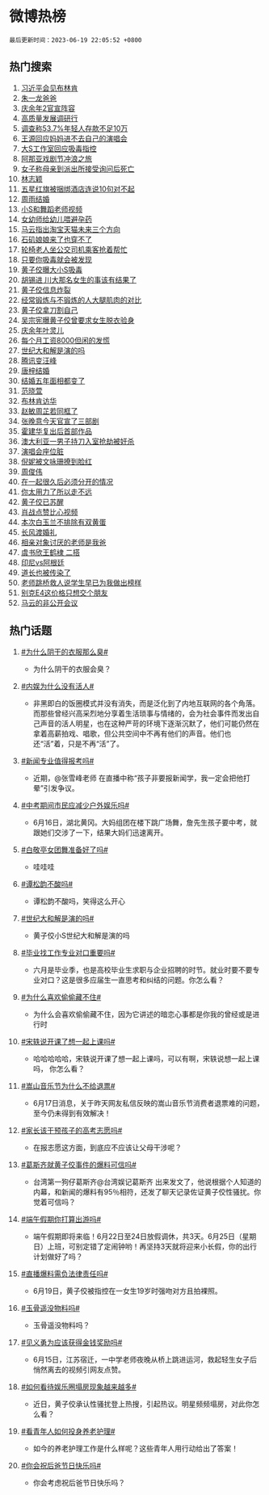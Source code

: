 # 微博热榜

`最后更新时间：2023-06-19 22:05:52 +0800`

## 热门搜索

1. [习近平会见布林肯](https://m.weibo.cn/search?containerid=100103type%3D1%26t%3D10%26q%3D%23%E4%B9%A0%E8%BF%91%E5%B9%B3%E4%BC%9A%E8%A7%81%E5%B8%83%E6%9E%97%E8%82%AF%23&stream_entry_id=51&isnewpage=1&extparam=seat%3D1%26dgr%3D0%26stream_entry_id%3D51%26filter_type%3Drealtimehot%26c_type%3D51%26pos%3D0%26cate%3D10103%26display_time%3D1687183551%26pre_seqid%3D168718355154801969811&luicode=10000011&lfid=106003type%253D25%2526t%253D3%2526disable_hot%253D1%2526filter_type%253Drealtimehot)
1. [朱一龙爸爸](https://m.weibo.cn/search?containerid=100103type%3D1%26t%3D10%26q%3D%E6%9C%B1%E4%B8%80%E9%BE%99%E7%88%B8%E7%88%B8&stream_entry_id=31&isnewpage=1&extparam=seat%3D1%26q%3D%25E6%259C%25B1%25E4%25B8%2580%25E9%25BE%2599%25E7%2588%25B8%25E7%2588%25B8%26flag%3D16%26filter_type%3Drealtimehot%26pos%3D0%26dgr%3D0%26stream_entry_id%3D31%26band_rank%3D1%26lcate%3D5001%26realpos%3D1%26c_type%3D31%26cate%3D5001%26display_time%3D1687183551%26pre_seqid%3D168718355154801969811&luicode=10000011&lfid=106003type%253D25%2526t%253D3%2526disable_hot%253D1%2526filter_type%253Drealtimehot)
1. [庆余年2官宣阵容](https://m.weibo.cn/search?containerid=100103type%3D1%26t%3D10%26q%3D%E5%BA%86%E4%BD%99%E5%B9%B42%E5%AE%98%E5%AE%A3%E9%98%B5%E5%AE%B9&stream_entry_id=31&isnewpage=1&extparam=seat%3D1%26q%3D%25E5%25BA%2586%25E4%25BD%2599%25E5%25B9%25B42%25E5%25AE%2598%25E5%25AE%25A3%25E9%2598%25B5%25E5%25AE%25B9%26flag%3D0%26filter_type%3Drealtimehot%26pos%3D1%26dgr%3D0%26stream_entry_id%3D31%26band_rank%3D2%26lcate%3D5001%26realpos%3D2%26c_type%3D31%26cate%3D5001%26display_time%3D1687183551%26pre_seqid%3D168718355154801969811&luicode=10000011&lfid=106003type%253D25%2526t%253D3%2526disable_hot%253D1%2526filter_type%253Drealtimehot)
1. [高质量发展调研行](https://m.weibo.cn/search?containerid=100103type%3D1%26t%3D10%26q%3D%23%E9%AB%98%E8%B4%A8%E9%87%8F%E5%8F%91%E5%B1%95%E8%B0%83%E7%A0%94%E8%A1%8C%23&stream_entry_id=31&isnewpage=1&extparam=seat%3D1%26q%3D%2523%25E9%25AB%2598%25E8%25B4%25A8%25E9%2587%258F%25E5%258F%2591%25E5%25B1%2595%25E8%25B0%2583%25E7%25A0%2594%25E8%25A1%258C%2523%26flag%3D0%26filter_type%3Drealtimehot%26pos%3D2%26dgr%3D0%26stream_entry_id%3D31%26band_rank%3D3%26lcate%3D5001%26realpos%3D3%26c_type%3D31%26cate%3D5001%26display_time%3D1687183551%26pre_seqid%3D168718355154801969811&luicode=10000011&lfid=106003type%253D25%2526t%253D3%2526disable_hot%253D1%2526filter_type%253Drealtimehot)
1. [调查称53.7%年轻人存款不足10万](https://m.weibo.cn/search?containerid=100103type%3D1%26t%3D10%26q%3D%23%E8%B0%83%E6%9F%A5%E7%A7%B053.7%25%E5%B9%B4%E8%BD%BB%E4%BA%BA%E5%AD%98%E6%AC%BE%E4%B8%8D%E8%B6%B310%E4%B8%87%23&stream_entry_id=31&isnewpage=1&extparam=seat%3D1%26q%3D%2523%25E8%25B0%2583%25E6%259F%25A5%25E7%25A7%25B053.7%2525%25E5%25B9%25B4%25E8%25BD%25BB%25E4%25BA%25BA%25E5%25AD%2598%25E6%25AC%25BE%25E4%25B8%258D%25E8%25B6%25B310%25E4%25B8%2587%2523%26flag%3D2%26filter_type%3Drealtimehot%26pos%3D3%26dgr%3D0%26stream_entry_id%3D31%26band_rank%3D4%26lcate%3D5001%26realpos%3D4%26c_type%3D31%26cate%3D5001%26display_time%3D1687183551%26pre_seqid%3D168718355154801969811&luicode=10000011&lfid=106003type%253D25%2526t%253D3%2526disable_hot%253D1%2526filter_type%253Drealtimehot)
1. [王源回应妈妈进不去自己的演唱会](https://m.weibo.cn/search?containerid=100103type%3D1%26t%3D10%26q%3D%23%E7%8E%8B%E6%BA%90%E5%9B%9E%E5%BA%94%E5%A6%88%E5%A6%88%E8%BF%9B%E4%B8%8D%E5%8E%BB%E8%87%AA%E5%B7%B1%E7%9A%84%E6%BC%94%E5%94%B1%E4%BC%9A%23&stream_entry_id=31&isnewpage=1&extparam=seat%3D1%26q%3D%2523%25E7%258E%258B%25E6%25BA%2590%25E5%259B%259E%25E5%25BA%2594%25E5%25A6%2588%25E5%25A6%2588%25E8%25BF%259B%25E4%25B8%258D%25E5%258E%25BB%25E8%2587%25AA%25E5%25B7%25B1%25E7%259A%2584%25E6%25BC%2594%25E5%2594%25B1%25E4%25BC%259A%2523%26flag%3D2%26filter_type%3Drealtimehot%26pos%3D4%26dgr%3D0%26stream_entry_id%3D31%26band_rank%3D5%26lcate%3D5001%26realpos%3D5%26c_type%3D31%26cate%3D5001%26display_time%3D1687183551%26pre_seqid%3D168718355154801969811&luicode=10000011&lfid=106003type%253D25%2526t%253D3%2526disable_hot%253D1%2526filter_type%253Drealtimehot)
1. [大S工作室回应吸毒指控](https://m.weibo.cn/search?containerid=100103type%3D1%26t%3D10%26q%3D%23%E5%A4%A7S%E5%B7%A5%E4%BD%9C%E5%AE%A4%E5%9B%9E%E5%BA%94%E5%90%B8%E6%AF%92%E6%8C%87%E6%8E%A7%23&stream_entry_id=31&isnewpage=1&extparam=seat%3D1%26q%3D%2523%25E5%25A4%25A7S%25E5%25B7%25A5%25E4%25BD%259C%25E5%25AE%25A4%25E5%259B%259E%25E5%25BA%2594%25E5%2590%25B8%25E6%25AF%2592%25E6%258C%2587%25E6%258E%25A7%2523%26flag%3D2%26filter_type%3Drealtimehot%26pos%3D5%26dgr%3D0%26stream_entry_id%3D31%26band_rank%3D6%26lcate%3D5001%26realpos%3D6%26c_type%3D31%26cate%3D5001%26display_time%3D1687183551%26pre_seqid%3D168718355154801969811&luicode=10000011&lfid=106003type%253D25%2526t%253D3%2526disable_hot%253D1%2526filter_type%253Drealtimehot)
1. [阿那亚戏剧节冲浪之旅](https://m.weibo.cn/search?containerid=100103type%3D1%26t%3D10%26q%3D%23%E9%98%BF%E9%82%A3%E4%BA%9A%E6%88%8F%E5%89%A7%E8%8A%82%E5%86%B2%E6%B5%AA%E4%B9%8B%E6%97%85%23&stream_entry_id=31&isnewpage=1&extparam=seat%3D1%26adid%3D193679%26q%3D%2523%25E9%2598%25BF%25E9%2582%25A3%25E4%25BA%259A%25E6%2588%258F%25E5%2589%25A7%25E8%258A%2582%25E5%2586%25B2%25E6%25B5%25AA%25E4%25B9%258B%25E6%2597%2585%2523%26dgr%3D0%26filter_type%3Drealtimehot%26is_ad_pos%3D1%26pos%3D6%26stream_entry_id%3D31%26band_rank%3D7%26lcate%3D5001%26c_type%3D31%26cate%3D5001%26display_time%3D1687183551%26pre_seqid%3D168718355154801969811&luicode=10000011&lfid=106003type%253D25%2526t%253D3%2526disable_hot%253D1%2526filter_type%253Drealtimehot)
1. [女子称母亲到派出所接受询问后死亡](https://m.weibo.cn/search?containerid=100103type%3D1%26t%3D10%26q%3D%23%E5%A5%B3%E5%AD%90%E7%A7%B0%E6%AF%8D%E4%BA%B2%E5%88%B0%E6%B4%BE%E5%87%BA%E6%89%80%E6%8E%A5%E5%8F%97%E8%AF%A2%E9%97%AE%E5%90%8E%E6%AD%BB%E4%BA%A1%23&stream_entry_id=31&isnewpage=1&extparam=seat%3D1%26q%3D%2523%25E5%25A5%25B3%25E5%25AD%2590%25E7%25A7%25B0%25E6%25AF%258D%25E4%25BA%25B2%25E5%2588%25B0%25E6%25B4%25BE%25E5%2587%25BA%25E6%2589%2580%25E6%258E%25A5%25E5%258F%2597%25E8%25AF%25A2%25E9%2597%25AE%25E5%2590%258E%25E6%25AD%25BB%25E4%25BA%25A1%2523%26flag%3D1%26filter_type%3Drealtimehot%26pos%3D7%26dgr%3D0%26stream_entry_id%3D31%26band_rank%3D7%26lcate%3D5001%26realpos%3D7%26c_type%3D31%26cate%3D5001%26display_time%3D1687183551%26pre_seqid%3D168718355154801969811&luicode=10000011&lfid=106003type%253D25%2526t%253D3%2526disable_hot%253D1%2526filter_type%253Drealtimehot)
1. [林志颖](https://m.weibo.cn/search?containerid=100103type%3D1%26t%3D10%26q%3D%E6%9E%97%E5%BF%97%E9%A2%96&stream_entry_id=31&isnewpage=1&extparam=seat%3D1%26q%3D%25E6%259E%2597%25E5%25BF%2597%25E9%25A2%2596%26flag%3D0%26filter_type%3Drealtimehot%26pos%3D8%26dgr%3D0%26stream_entry_id%3D31%26band_rank%3D8%26lcate%3D5001%26realpos%3D8%26c_type%3D31%26cate%3D5001%26display_time%3D1687183551%26pre_seqid%3D168718355154801969811&luicode=10000011&lfid=106003type%253D25%2526t%253D3%2526disable_hot%253D1%2526filter_type%253Drealtimehot)
1. [五星红旗被捆绑酒店连说10句对不起](https://m.weibo.cn/search?containerid=100103type%3D1%26t%3D10%26q%3D%23%E4%BA%94%E6%98%9F%E7%BA%A2%E6%97%97%E8%A2%AB%E6%8D%86%E7%BB%91%E9%85%92%E5%BA%97%E8%BF%9E%E8%AF%B410%E5%8F%A5%E5%AF%B9%E4%B8%8D%E8%B5%B7%23&stream_entry_id=31&isnewpage=1&extparam=seat%3D1%26q%3D%2523%25E4%25BA%2594%25E6%2598%259F%25E7%25BA%25A2%25E6%2597%2597%25E8%25A2%25AB%25E6%258D%2586%25E7%25BB%2591%25E9%2585%2592%25E5%25BA%2597%25E8%25BF%259E%25E8%25AF%25B410%25E5%258F%25A5%25E5%25AF%25B9%25E4%25B8%258D%25E8%25B5%25B7%2523%26flag%3D0%26filter_type%3Drealtimehot%26pos%3D9%26dgr%3D0%26stream_entry_id%3D31%26band_rank%3D9%26lcate%3D5001%26realpos%3D9%26c_type%3D31%26cate%3D5001%26display_time%3D1687183551%26pre_seqid%3D168718355154801969811&luicode=10000011&lfid=106003type%253D25%2526t%253D3%2526disable_hot%253D1%2526filter_type%253Drealtimehot)
1. [周雨结婚](https://m.weibo.cn/search?containerid=100103type%3D1%26t%3D10%26q%3D%E5%91%A8%E9%9B%A8%E7%BB%93%E5%A9%9A&stream_entry_id=31&isnewpage=1&extparam=seat%3D1%26q%3D%25E5%2591%25A8%25E9%259B%25A8%25E7%25BB%2593%25E5%25A9%259A%26flag%3D1%26filter_type%3Drealtimehot%26pos%3D10%26dgr%3D0%26stream_entry_id%3D31%26band_rank%3D10%26lcate%3D5001%26realpos%3D10%26c_type%3D31%26cate%3D5001%26display_time%3D1687183551%26pre_seqid%3D168718355154801969811&luicode=10000011&lfid=106003type%253D25%2526t%253D3%2526disable_hot%253D1%2526filter_type%253Drealtimehot)
1. [小S和舞蹈老师视频](https://m.weibo.cn/search?containerid=100103type%3D1%26t%3D10%26q%3D%23%E5%B0%8FS%E5%92%8C%E8%88%9E%E8%B9%88%E8%80%81%E5%B8%88%E8%A7%86%E9%A2%91%23&stream_entry_id=31&isnewpage=1&extparam=seat%3D1%26q%3D%2523%25E5%25B0%258FS%25E5%2592%258C%25E8%2588%259E%25E8%25B9%2588%25E8%2580%2581%25E5%25B8%2588%25E8%25A7%2586%25E9%25A2%2591%2523%26flag%3D1%26filter_type%3Drealtimehot%26pos%3D11%26dgr%3D0%26stream_entry_id%3D31%26band_rank%3D11%26lcate%3D5001%26realpos%3D11%26c_type%3D31%26cate%3D5001%26display_time%3D1687183551%26pre_seqid%3D168718355154801969811&luicode=10000011&lfid=106003type%253D25%2526t%253D3%2526disable_hot%253D1%2526filter_type%253Drealtimehot)
1. [女幼师给幼儿喂避孕药](https://m.weibo.cn/search?containerid=100103type%3D1%26t%3D10%26q%3D%23%E5%A5%B3%E5%B9%BC%E5%B8%88%E7%BB%99%E5%B9%BC%E5%84%BF%E5%96%82%E9%81%BF%E5%AD%95%E8%8D%AF%23&stream_entry_id=31&isnewpage=1&extparam=seat%3D1%26q%3D%2523%25E5%25A5%25B3%25E5%25B9%25BC%25E5%25B8%2588%25E7%25BB%2599%25E5%25B9%25BC%25E5%2584%25BF%25E5%2596%2582%25E9%2581%25BF%25E5%25AD%2595%25E8%258D%25AF%2523%26flag%3D1%26filter_type%3Drealtimehot%26pos%3D12%26dgr%3D0%26stream_entry_id%3D31%26band_rank%3D12%26lcate%3D5001%26realpos%3D12%26c_type%3D31%26cate%3D5001%26display_time%3D1687183551%26pre_seqid%3D168718355154801969811&luicode=10000011&lfid=106003type%253D25%2526t%253D3%2526disable_hot%253D1%2526filter_type%253Drealtimehot)
1. [马云指出淘宝天猫未来三个方向](https://m.weibo.cn/search?containerid=100103type%3D1%26t%3D10%26q%3D%23%E9%A9%AC%E4%BA%91%E6%8C%87%E5%87%BA%E6%B7%98%E5%AE%9D%E5%A4%A9%E7%8C%AB%E6%9C%AA%E6%9D%A5%E4%B8%89%E4%B8%AA%E6%96%B9%E5%90%91%23&stream_entry_id=31&isnewpage=1&extparam=seat%3D1%26q%3D%2523%25E9%25A9%25AC%25E4%25BA%2591%25E6%258C%2587%25E5%2587%25BA%25E6%25B7%2598%25E5%25AE%259D%25E5%25A4%25A9%25E7%258C%25AB%25E6%259C%25AA%25E6%259D%25A5%25E4%25B8%2589%25E4%25B8%25AA%25E6%2596%25B9%25E5%2590%2591%2523%26flag%3D1%26filter_type%3Drealtimehot%26pos%3D13%26dgr%3D0%26stream_entry_id%3D31%26band_rank%3D13%26lcate%3D5001%26realpos%3D13%26c_type%3D31%26cate%3D5001%26display_time%3D1687183551%26pre_seqid%3D168718355154801969811&luicode=10000011&lfid=106003type%253D25%2526t%253D3%2526disable_hot%253D1%2526filter_type%253Drealtimehot)
1. [石矶娘娘来了也穿不了](https://m.weibo.cn/search?containerid=100103type%3D1%26t%3D10%26q%3D%23%E7%9F%B3%E7%9F%B6%E5%A8%98%E5%A8%98%E6%9D%A5%E4%BA%86%E4%B9%9F%E7%A9%BF%E4%B8%8D%E4%BA%86%23&stream_entry_id=31&isnewpage=1&extparam=seat%3D1%26q%3D%2523%25E7%259F%25B3%25E7%259F%25B6%25E5%25A8%2598%25E5%25A8%2598%25E6%259D%25A5%25E4%25BA%2586%25E4%25B9%259F%25E7%25A9%25BF%25E4%25B8%258D%25E4%25BA%2586%2523%26flag%3D0%26filter_type%3Drealtimehot%26pos%3D14%26dgr%3D0%26stream_entry_id%3D31%26band_rank%3D14%26lcate%3D5001%26realpos%3D14%26c_type%3D31%26cate%3D5001%26display_time%3D1687183551%26pre_seqid%3D168718355154801969811&luicode=10000011&lfid=106003type%253D25%2526t%253D3%2526disable_hot%253D1%2526filter_type%253Drealtimehot)
1. [轮椅老人坐公交司机乘客抢着帮忙](https://m.weibo.cn/search?containerid=100103type%3D1%26t%3D10%26q%3D%23%E8%BD%AE%E6%A4%85%E8%80%81%E4%BA%BA%E5%9D%90%E5%85%AC%E4%BA%A4%E5%8F%B8%E6%9C%BA%E4%B9%98%E5%AE%A2%E6%8A%A2%E7%9D%80%E5%B8%AE%E5%BF%99%23&stream_entry_id=31&isnewpage=1&extparam=seat%3D1%26adid%3D193808%26q%3D%2523%25E8%25BD%25AE%25E6%25A4%2585%25E8%2580%2581%25E4%25BA%25BA%25E5%259D%2590%25E5%2585%25AC%25E4%25BA%25A4%25E5%258F%25B8%25E6%259C%25BA%25E4%25B9%2598%25E5%25AE%25A2%25E6%258A%25A2%25E7%259D%2580%25E5%25B8%25AE%25E5%25BF%2599%2523%26flag%3D0%26dgr%3D0%26filter_type%3Drealtimehot%26pos%3D15%26stream_entry_id%3D31%26band_rank%3D15%26lcate%3D5001%26realpos%3D15%26c_type%3D31%26cate%3D5001%26display_time%3D1687183551%26pre_seqid%3D168718355154801969811&luicode=10000011&lfid=106003type%253D25%2526t%253D3%2526disable_hot%253D1%2526filter_type%253Drealtimehot)
1. [只要你吸毒就会被发现](https://m.weibo.cn/search?containerid=100103type%3D1%26t%3D10%26q%3D%23%E5%8F%AA%E8%A6%81%E4%BD%A0%E5%90%B8%E6%AF%92%E5%B0%B1%E4%BC%9A%E8%A2%AB%E5%8F%91%E7%8E%B0%23&stream_entry_id=31&isnewpage=1&extparam=seat%3D1%26q%3D%2523%25E5%258F%25AA%25E8%25A6%2581%25E4%25BD%25A0%25E5%2590%25B8%25E6%25AF%2592%25E5%25B0%25B1%25E4%25BC%259A%25E8%25A2%25AB%25E5%258F%2591%25E7%258E%25B0%2523%26flag%3D2%26filter_type%3Drealtimehot%26pos%3D16%26dgr%3D0%26stream_entry_id%3D31%26band_rank%3D16%26lcate%3D5001%26realpos%3D16%26c_type%3D31%26cate%3D5001%26display_time%3D1687183551%26pre_seqid%3D168718355154801969811&luicode=10000011&lfid=106003type%253D25%2526t%253D3%2526disable_hot%253D1%2526filter_type%253Drealtimehot)
1. [黄子佼曝大小S吸毒](https://m.weibo.cn/search?containerid=100103type%3D1%26t%3D10%26q%3D%23%E9%BB%84%E5%AD%90%E4%BD%BC%E6%9B%9D%E5%A4%A7%E5%B0%8FS%E5%90%B8%E6%AF%92%23&stream_entry_id=31&isnewpage=1&extparam=seat%3D1%26q%3D%2523%25E9%25BB%2584%25E5%25AD%2590%25E4%25BD%25BC%25E6%259B%259D%25E5%25A4%25A7%25E5%25B0%258FS%25E5%2590%25B8%25E6%25AF%2592%2523%26flag%3D0%26filter_type%3Drealtimehot%26pos%3D17%26dgr%3D0%26stream_entry_id%3D31%26band_rank%3D17%26lcate%3D5001%26realpos%3D17%26c_type%3D31%26cate%3D5001%26display_time%3D1687183551%26pre_seqid%3D168718355154801969811&luicode=10000011&lfid=106003type%253D25%2526t%253D3%2526disable_hot%253D1%2526filter_type%253Drealtimehot)
1. [胡锡进 川大那名女生的事该有结果了](https://m.weibo.cn/search?containerid=100103type%3D1%26t%3D10%26q%3D%E8%83%A1%E9%94%A1%E8%BF%9B+%E5%B7%9D%E5%A4%A7%E9%82%A3%E5%90%8D%E5%A5%B3%E7%94%9F%E7%9A%84%E4%BA%8B%E8%AF%A5%E6%9C%89%E7%BB%93%E6%9E%9C%E4%BA%86&stream_entry_id=31&isnewpage=1&extparam=seat%3D1%26q%3D%25E8%2583%25A1%25E9%2594%25A1%25E8%25BF%259B%2520%25E5%25B7%259D%25E5%25A4%25A7%25E9%2582%25A3%25E5%2590%258D%25E5%25A5%25B3%25E7%2594%259F%25E7%259A%2584%25E4%25BA%258B%25E8%25AF%25A5%25E6%259C%2589%25E7%25BB%2593%25E6%259E%259C%25E4%25BA%2586%26flag%3D0%26filter_type%3Drealtimehot%26pos%3D18%26dgr%3D0%26stream_entry_id%3D31%26band_rank%3D18%26lcate%3D5001%26realpos%3D18%26c_type%3D31%26cate%3D5001%26display_time%3D1687183551%26pre_seqid%3D168718355154801969811&luicode=10000011&lfid=106003type%253D25%2526t%253D3%2526disable_hot%253D1%2526filter_type%253Drealtimehot)
1. [黄子佼信息炸裂](https://m.weibo.cn/search?containerid=100103type%3D1%26t%3D10%26q%3D%E9%BB%84%E5%AD%90%E4%BD%BC%E4%BF%A1%E6%81%AF%E7%82%B8%E8%A3%82&stream_entry_id=31&isnewpage=1&extparam=seat%3D1%26q%3D%25E9%25BB%2584%25E5%25AD%2590%25E4%25BD%25BC%25E4%25BF%25A1%25E6%2581%25AF%25E7%2582%25B8%25E8%25A3%2582%26flag%3D2%26filter_type%3Drealtimehot%26pos%3D19%26dgr%3D0%26stream_entry_id%3D31%26band_rank%3D19%26lcate%3D5001%26realpos%3D19%26c_type%3D31%26cate%3D5001%26display_time%3D1687183551%26pre_seqid%3D168718355154801969811&luicode=10000011&lfid=106003type%253D25%2526t%253D3%2526disable_hot%253D1%2526filter_type%253Drealtimehot)
1. [经常锻炼与不锻炼的人大腿肌肉的对比](https://m.weibo.cn/search?containerid=100103type%3D1%26t%3D10%26q%3D%E7%BB%8F%E5%B8%B8%E9%94%BB%E7%82%BC%E4%B8%8E%E4%B8%8D%E9%94%BB%E7%82%BC%E7%9A%84%E4%BA%BA%E5%A4%A7%E8%85%BF%E8%82%8C%E8%82%89%E7%9A%84%E5%AF%B9%E6%AF%94&stream_entry_id=31&isnewpage=1&extparam=seat%3D1%26q%3D%25E7%25BB%258F%25E5%25B8%25B8%25E9%2594%25BB%25E7%2582%25BC%25E4%25B8%258E%25E4%25B8%258D%25E9%2594%25BB%25E7%2582%25BC%25E7%259A%2584%25E4%25BA%25BA%25E5%25A4%25A7%25E8%2585%25BF%25E8%2582%258C%25E8%2582%2589%25E7%259A%2584%25E5%25AF%25B9%25E6%25AF%2594%26flag%3D1%26filter_type%3Drealtimehot%26pos%3D20%26dgr%3D0%26stream_entry_id%3D31%26band_rank%3D20%26lcate%3D5001%26realpos%3D20%26c_type%3D31%26cate%3D5001%26display_time%3D1687183551%26pre_seqid%3D168718355154801969811&luicode=10000011&lfid=106003type%253D25%2526t%253D3%2526disable_hot%253D1%2526filter_type%253Drealtimehot)
1. [黄子佼拿刀割自己](https://m.weibo.cn/search?containerid=100103type%3D1%26t%3D10%26q%3D%23%E9%BB%84%E5%AD%90%E4%BD%BC%E6%8B%BF%E5%88%80%E5%89%B2%E8%87%AA%E5%B7%B1%23&stream_entry_id=31&isnewpage=1&extparam=seat%3D1%26q%3D%2523%25E9%25BB%2584%25E5%25AD%2590%25E4%25BD%25BC%25E6%258B%25BF%25E5%2588%2580%25E5%2589%25B2%25E8%2587%25AA%25E5%25B7%25B1%2523%26flag%3D0%26filter_type%3Drealtimehot%26pos%3D21%26dgr%3D0%26stream_entry_id%3D31%26band_rank%3D21%26lcate%3D5001%26realpos%3D21%26c_type%3D31%26cate%3D5001%26display_time%3D1687183551%26pre_seqid%3D168718355154801969811&luicode=10000011&lfid=106003type%253D25%2526t%253D3%2526disable_hot%253D1%2526filter_type%253Drealtimehot)
1. [吴宗宪曝黄子佼曾要求女生脱衣验身](https://m.weibo.cn/search?containerid=100103type%3D1%26t%3D10%26q%3D%23%E5%90%B4%E5%AE%97%E5%AE%AA%E6%9B%9D%E9%BB%84%E5%AD%90%E4%BD%BC%E6%9B%BE%E8%A6%81%E6%B1%82%E5%A5%B3%E7%94%9F%E8%84%B1%E8%A1%A3%E9%AA%8C%E8%BA%AB%23&stream_entry_id=31&isnewpage=1&extparam=seat%3D1%26q%3D%2523%25E5%2590%25B4%25E5%25AE%2597%25E5%25AE%25AA%25E6%259B%259D%25E9%25BB%2584%25E5%25AD%2590%25E4%25BD%25BC%25E6%259B%25BE%25E8%25A6%2581%25E6%25B1%2582%25E5%25A5%25B3%25E7%2594%259F%25E8%2584%25B1%25E8%25A1%25A3%25E9%25AA%258C%25E8%25BA%25AB%2523%26flag%3D2%26filter_type%3Drealtimehot%26pos%3D22%26dgr%3D0%26stream_entry_id%3D31%26band_rank%3D22%26lcate%3D5001%26realpos%3D22%26c_type%3D31%26cate%3D5001%26display_time%3D1687183551%26pre_seqid%3D168718355154801969811&luicode=10000011&lfid=106003type%253D25%2526t%253D3%2526disable_hot%253D1%2526filter_type%253Drealtimehot)
1. [庆余年叶灵儿](https://m.weibo.cn/search?containerid=100103type%3D1%26t%3D10%26q%3D%E5%BA%86%E4%BD%99%E5%B9%B4%E5%8F%B6%E7%81%B5%E5%84%BF&stream_entry_id=31&isnewpage=1&extparam=seat%3D1%26q%3D%25E5%25BA%2586%25E4%25BD%2599%25E5%25B9%25B4%25E5%258F%25B6%25E7%2581%25B5%25E5%2584%25BF%26flag%3D2%26filter_type%3Drealtimehot%26pos%3D23%26dgr%3D0%26stream_entry_id%3D31%26band_rank%3D23%26lcate%3D5001%26realpos%3D23%26c_type%3D31%26cate%3D5001%26display_time%3D1687183551%26pre_seqid%3D168718355154801969811&luicode=10000011&lfid=106003type%253D25%2526t%253D3%2526disable_hot%253D1%2526filter_type%253Drealtimehot)
1. [每个月工资8000但闲的发慌](https://m.weibo.cn/search?containerid=100103type%3D1%26t%3D10%26q%3D%23%E6%AF%8F%E4%B8%AA%E6%9C%88%E5%B7%A5%E8%B5%848000%E4%BD%86%E9%97%B2%E7%9A%84%E5%8F%91%E6%85%8C%23&stream_entry_id=31&isnewpage=1&extparam=seat%3D1%26q%3D%2523%25E6%25AF%258F%25E4%25B8%25AA%25E6%259C%2588%25E5%25B7%25A5%25E8%25B5%25848000%25E4%25BD%2586%25E9%2597%25B2%25E7%259A%2584%25E5%258F%2591%25E6%2585%258C%2523%26flag%3D0%26filter_type%3Drealtimehot%26pos%3D24%26dgr%3D0%26stream_entry_id%3D31%26band_rank%3D24%26lcate%3D5001%26realpos%3D24%26c_type%3D31%26cate%3D5001%26display_time%3D1687183551%26pre_seqid%3D168718355154801969811&luicode=10000011&lfid=106003type%253D25%2526t%253D3%2526disable_hot%253D1%2526filter_type%253Drealtimehot)
1. [世纪大和解是演的吗](https://m.weibo.cn/search?containerid=100103type%3D1%26t%3D10%26q%3D%23%E4%B8%96%E7%BA%AA%E5%A4%A7%E5%92%8C%E8%A7%A3%E6%98%AF%E6%BC%94%E7%9A%84%E5%90%97%23&stream_entry_id=31&isnewpage=1&extparam=seat%3D1%26q%3D%2523%25E4%25B8%2596%25E7%25BA%25AA%25E5%25A4%25A7%25E5%2592%258C%25E8%25A7%25A3%25E6%2598%25AF%25E6%25BC%2594%25E7%259A%2584%25E5%2590%2597%2523%26flag%3D1%26filter_type%3Drealtimehot%26pos%3D25%26dgr%3D0%26stream_entry_id%3D31%26band_rank%3D25%26lcate%3D5001%26realpos%3D25%26c_type%3D31%26cate%3D5001%26display_time%3D1687183551%26pre_seqid%3D168718355154801969811&luicode=10000011&lfid=106003type%253D25%2526t%253D3%2526disable_hot%253D1%2526filter_type%253Drealtimehot)
1. [腾讯变汪峰](https://m.weibo.cn/search?containerid=100103type%3D1%26t%3D10%26q%3D%23%E8%85%BE%E8%AE%AF%E5%8F%98%E6%B1%AA%E5%B3%B0%23&stream_entry_id=31&isnewpage=1&extparam=seat%3D1%26q%3D%2523%25E8%2585%25BE%25E8%25AE%25AF%25E5%258F%2598%25E6%25B1%25AA%25E5%25B3%25B0%2523%26flag%3D0%26filter_type%3Drealtimehot%26pos%3D26%26dgr%3D0%26stream_entry_id%3D31%26band_rank%3D26%26lcate%3D5001%26realpos%3D26%26c_type%3D31%26cate%3D5001%26display_time%3D1687183551%26pre_seqid%3D168718355154801969811&luicode=10000011&lfid=106003type%253D25%2526t%253D3%2526disable_hot%253D1%2526filter_type%253Drealtimehot)
1. [唐梓结婚](https://m.weibo.cn/search?containerid=100103type%3D1%26t%3D10%26q%3D%E5%94%90%E6%A2%93%E7%BB%93%E5%A9%9A&stream_entry_id=31&isnewpage=1&extparam=seat%3D1%26q%3D%25E5%2594%2590%25E6%25A2%2593%25E7%25BB%2593%25E5%25A9%259A%26flag%3D0%26filter_type%3Drealtimehot%26pos%3D27%26dgr%3D0%26stream_entry_id%3D31%26band_rank%3D27%26lcate%3D5001%26realpos%3D27%26c_type%3D31%26cate%3D5001%26display_time%3D1687183551%26pre_seqid%3D168718355154801969811&luicode=10000011&lfid=106003type%253D25%2526t%253D3%2526disable_hot%253D1%2526filter_type%253Drealtimehot)
1. [结婚五年面相都变了](https://m.weibo.cn/search?containerid=100103type%3D1%26t%3D10%26q%3D%E7%BB%93%E5%A9%9A%E4%BA%94%E5%B9%B4%E9%9D%A2%E7%9B%B8%E9%83%BD%E5%8F%98%E4%BA%86&stream_entry_id=31&isnewpage=1&extparam=seat%3D1%26q%3D%25E7%25BB%2593%25E5%25A9%259A%25E4%25BA%2594%25E5%25B9%25B4%25E9%259D%25A2%25E7%259B%25B8%25E9%2583%25BD%25E5%258F%2598%25E4%25BA%2586%26flag%3D0%26filter_type%3Drealtimehot%26pos%3D28%26dgr%3D0%26stream_entry_id%3D31%26band_rank%3D28%26lcate%3D5001%26realpos%3D28%26c_type%3D31%26cate%3D5001%26display_time%3D1687183551%26pre_seqid%3D168718355154801969811&luicode=10000011&lfid=106003type%253D25%2526t%253D3%2526disable_hot%253D1%2526filter_type%253Drealtimehot)
1. [范晓萱](https://m.weibo.cn/search?containerid=100103type%3D1%26t%3D10%26q%3D%E8%8C%83%E6%99%93%E8%90%B1&stream_entry_id=31&isnewpage=1&extparam=seat%3D1%26q%3D%25E8%258C%2583%25E6%2599%2593%25E8%2590%25B1%26flag%3D0%26filter_type%3Drealtimehot%26pos%3D29%26dgr%3D0%26stream_entry_id%3D31%26band_rank%3D29%26lcate%3D5001%26realpos%3D29%26c_type%3D31%26cate%3D5001%26display_time%3D1687183551%26pre_seqid%3D168718355154801969811&luicode=10000011&lfid=106003type%253D25%2526t%253D3%2526disable_hot%253D1%2526filter_type%253Drealtimehot)
1. [布林肯访华](https://m.weibo.cn/search?containerid=100103type%3D1%26t%3D10%26q%3D%23%E5%B8%83%E6%9E%97%E8%82%AF%E8%AE%BF%E5%8D%8E%23&stream_entry_id=31&isnewpage=1&extparam=seat%3D1%26q%3D%2523%25E5%25B8%2583%25E6%259E%2597%25E8%2582%25AF%25E8%25AE%25BF%25E5%258D%258E%2523%26flag%3D0%26filter_type%3Drealtimehot%26pos%3D30%26dgr%3D0%26stream_entry_id%3D31%26band_rank%3D30%26lcate%3D5001%26realpos%3D30%26c_type%3D31%26cate%3D5001%26display_time%3D1687183551%26pre_seqid%3D168718355154801969811&luicode=10000011&lfid=106003type%253D25%2526t%253D3%2526disable_hot%253D1%2526filter_type%253Drealtimehot)
1. [赵敏周芷若同框了](https://m.weibo.cn/search?containerid=100103type%3D1%26t%3D10%26q%3D%23%E8%B5%B5%E6%95%8F%E5%91%A8%E8%8A%B7%E8%8B%A5%E5%90%8C%E6%A1%86%E4%BA%86%23&stream_entry_id=31&isnewpage=1&extparam=seat%3D1%26q%3D%2523%25E8%25B5%25B5%25E6%2595%258F%25E5%2591%25A8%25E8%258A%25B7%25E8%258B%25A5%25E5%2590%258C%25E6%25A1%2586%25E4%25BA%2586%2523%26flag%3D1%26filter_type%3Drealtimehot%26pos%3D31%26dgr%3D0%26stream_entry_id%3D31%26band_rank%3D31%26lcate%3D5001%26realpos%3D31%26c_type%3D31%26cate%3D5001%26display_time%3D1687183551%26pre_seqid%3D168718355154801969811&luicode=10000011&lfid=106003type%253D25%2526t%253D3%2526disable_hot%253D1%2526filter_type%253Drealtimehot)
1. [张晚意今天官宣了三部剧](https://m.weibo.cn/search?containerid=100103type%3D1%26t%3D10%26q%3D%23%E5%BC%A0%E6%99%9A%E6%84%8F%E4%BB%8A%E5%A4%A9%E5%AE%98%E5%AE%A3%E4%BA%86%E4%B8%89%E9%83%A8%E5%89%A7%23&stream_entry_id=31&isnewpage=1&extparam=seat%3D1%26q%3D%2523%25E5%25BC%25A0%25E6%2599%259A%25E6%2584%258F%25E4%25BB%258A%25E5%25A4%25A9%25E5%25AE%2598%25E5%25AE%25A3%25E4%25BA%2586%25E4%25B8%2589%25E9%2583%25A8%25E5%2589%25A7%2523%26flag%3D0%26filter_type%3Drealtimehot%26pos%3D32%26dgr%3D0%26stream_entry_id%3D31%26band_rank%3D32%26lcate%3D5001%26realpos%3D32%26c_type%3D31%26cate%3D5001%26display_time%3D1687183551%26pre_seqid%3D168718355154801969811&luicode=10000011&lfid=106003type%253D25%2526t%253D3%2526disable_hot%253D1%2526filter_type%253Drealtimehot)
1. [霍建华复出后首部作品](https://m.weibo.cn/search?containerid=100103type%3D1%26t%3D10%26q%3D%23%E9%9C%8D%E5%BB%BA%E5%8D%8E%E5%A4%8D%E5%87%BA%E5%90%8E%E9%A6%96%E9%83%A8%E4%BD%9C%E5%93%81%23&stream_entry_id=31&isnewpage=1&extparam=seat%3D1%26q%3D%2523%25E9%259C%258D%25E5%25BB%25BA%25E5%258D%258E%25E5%25A4%258D%25E5%2587%25BA%25E5%2590%258E%25E9%25A6%2596%25E9%2583%25A8%25E4%25BD%259C%25E5%2593%2581%2523%26flag%3D0%26filter_type%3Drealtimehot%26pos%3D33%26dgr%3D0%26stream_entry_id%3D31%26band_rank%3D33%26lcate%3D5001%26realpos%3D33%26c_type%3D31%26cate%3D5001%26display_time%3D1687183551%26pre_seqid%3D168718355154801969811&luicode=10000011&lfid=106003type%253D25%2526t%253D3%2526disable_hot%253D1%2526filter_type%253Drealtimehot)
1. [澳大利亚一男子持刀入室抢劫被奸杀](https://m.weibo.cn/search?containerid=100103type%3D1%26t%3D10%26q%3D%23%E6%BE%B3%E5%A4%A7%E5%88%A9%E4%BA%9A%E4%B8%80%E7%94%B7%E5%AD%90%E6%8C%81%E5%88%80%E5%85%A5%E5%AE%A4%E6%8A%A2%E5%8A%AB%E8%A2%AB%E5%A5%B8%E6%9D%80%23&stream_entry_id=31&isnewpage=1&extparam=seat%3D1%26q%3D%2523%25E6%25BE%25B3%25E5%25A4%25A7%25E5%2588%25A9%25E4%25BA%259A%25E4%25B8%2580%25E7%2594%25B7%25E5%25AD%2590%25E6%258C%2581%25E5%2588%2580%25E5%2585%25A5%25E5%25AE%25A4%25E6%258A%25A2%25E5%258A%25AB%25E8%25A2%25AB%25E5%25A5%25B8%25E6%259D%2580%2523%26flag%3D1%26filter_type%3Drealtimehot%26pos%3D34%26dgr%3D0%26stream_entry_id%3D31%26band_rank%3D34%26lcate%3D5001%26realpos%3D34%26c_type%3D31%26cate%3D5001%26display_time%3D1687183551%26pre_seqid%3D168718355154801969811&luicode=10000011&lfid=106003type%253D25%2526t%253D3%2526disable_hot%253D1%2526filter_type%253Drealtimehot)
1. [演唱会座位脏](https://m.weibo.cn/search?containerid=100103type%3D1%26t%3D10%26q%3D%E6%BC%94%E5%94%B1%E4%BC%9A%E5%BA%A7%E4%BD%8D%E8%84%8F&stream_entry_id=31&isnewpage=1&extparam=seat%3D1%26q%3D%25E6%25BC%2594%25E5%2594%25B1%25E4%25BC%259A%25E5%25BA%25A7%25E4%25BD%258D%25E8%2584%258F%26flag%3D0%26filter_type%3Drealtimehot%26pos%3D35%26dgr%3D0%26stream_entry_id%3D31%26band_rank%3D35%26lcate%3D5001%26realpos%3D35%26c_type%3D31%26cate%3D5001%26display_time%3D1687183551%26pre_seqid%3D168718355154801969811&luicode=10000011&lfid=106003type%253D25%2526t%253D3%2526disable_hot%253D1%2526filter_type%253Drealtimehot)
1. [倪妮被文咏珊撩到脸红](https://m.weibo.cn/search?containerid=100103type%3D1%26t%3D10%26q%3D%23%E5%80%AA%E5%A6%AE%E8%A2%AB%E6%96%87%E5%92%8F%E7%8F%8A%E6%92%A9%E5%88%B0%E8%84%B8%E7%BA%A2%23&stream_entry_id=31&isnewpage=1&extparam=seat%3D1%26q%3D%2523%25E5%2580%25AA%25E5%25A6%25AE%25E8%25A2%25AB%25E6%2596%2587%25E5%2592%258F%25E7%258F%258A%25E6%2592%25A9%25E5%2588%25B0%25E8%2584%25B8%25E7%25BA%25A2%2523%26flag%3D1%26filter_type%3Drealtimehot%26pos%3D36%26dgr%3D0%26stream_entry_id%3D31%26band_rank%3D36%26lcate%3D5001%26realpos%3D36%26c_type%3D31%26cate%3D5001%26display_time%3D1687183551%26pre_seqid%3D168718355154801969811&luicode=10000011&lfid=106003type%253D25%2526t%253D3%2526disable_hot%253D1%2526filter_type%253Drealtimehot)
1. [周俊伟](https://m.weibo.cn/search?containerid=100103type%3D1%26t%3D10%26q%3D%E5%91%A8%E4%BF%8A%E4%BC%9F&stream_entry_id=31&isnewpage=1&extparam=seat%3D1%26q%3D%25E5%2591%25A8%25E4%25BF%258A%25E4%25BC%259F%26flag%3D0%26filter_type%3Drealtimehot%26pos%3D37%26dgr%3D0%26stream_entry_id%3D31%26band_rank%3D37%26lcate%3D5001%26realpos%3D37%26c_type%3D31%26cate%3D5001%26display_time%3D1687183551%26pre_seqid%3D168718355154801969811&luicode=10000011&lfid=106003type%253D25%2526t%253D3%2526disable_hot%253D1%2526filter_type%253Drealtimehot)
1. [在一起很久后必须分开的情况](https://m.weibo.cn/search?containerid=100103type%3D1%26t%3D10%26q%3D%E5%9C%A8%E4%B8%80%E8%B5%B7%E5%BE%88%E4%B9%85%E5%90%8E%E5%BF%85%E9%A1%BB%E5%88%86%E5%BC%80%E7%9A%84%E6%83%85%E5%86%B5&stream_entry_id=31&isnewpage=1&extparam=seat%3D1%26q%3D%25E5%259C%25A8%25E4%25B8%2580%25E8%25B5%25B7%25E5%25BE%2588%25E4%25B9%2585%25E5%2590%258E%25E5%25BF%2585%25E9%25A1%25BB%25E5%2588%2586%25E5%25BC%2580%25E7%259A%2584%25E6%2583%2585%25E5%2586%25B5%26flag%3D1%26filter_type%3Drealtimehot%26pos%3D38%26dgr%3D0%26stream_entry_id%3D31%26band_rank%3D38%26lcate%3D5001%26realpos%3D38%26c_type%3D31%26cate%3D5001%26display_time%3D1687183551%26pre_seqid%3D168718355154801969811&luicode=10000011&lfid=106003type%253D25%2526t%253D3%2526disable_hot%253D1%2526filter_type%253Drealtimehot)
1. [你太用力了所以走不远](https://m.weibo.cn/search?containerid=100103type%3D1%26t%3D10%26q%3D%E4%BD%A0%E5%A4%AA%E7%94%A8%E5%8A%9B%E4%BA%86%E6%89%80%E4%BB%A5%E8%B5%B0%E4%B8%8D%E8%BF%9C&stream_entry_id=31&isnewpage=1&extparam=seat%3D1%26q%3D%25E4%25BD%25A0%25E5%25A4%25AA%25E7%2594%25A8%25E5%258A%259B%25E4%25BA%2586%25E6%2589%2580%25E4%25BB%25A5%25E8%25B5%25B0%25E4%25B8%258D%25E8%25BF%259C%26flag%3D0%26filter_type%3Drealtimehot%26pos%3D39%26dgr%3D0%26stream_entry_id%3D31%26band_rank%3D39%26lcate%3D5001%26realpos%3D39%26c_type%3D31%26cate%3D5001%26display_time%3D1687183551%26pre_seqid%3D168718355154801969811&luicode=10000011&lfid=106003type%253D25%2526t%253D3%2526disable_hot%253D1%2526filter_type%253Drealtimehot)
1. [黄子佼已苏醒](https://m.weibo.cn/search?containerid=100103type%3D1%26t%3D10%26q%3D%23%E9%BB%84%E5%AD%90%E4%BD%BC%E5%B7%B2%E8%8B%8F%E9%86%92%23&stream_entry_id=31&isnewpage=1&extparam=seat%3D1%26q%3D%2523%25E9%25BB%2584%25E5%25AD%2590%25E4%25BD%25BC%25E5%25B7%25B2%25E8%258B%258F%25E9%2586%2592%2523%26flag%3D1%26filter_type%3Drealtimehot%26pos%3D40%26dgr%3D0%26stream_entry_id%3D31%26band_rank%3D40%26lcate%3D5001%26realpos%3D40%26c_type%3D31%26cate%3D5001%26display_time%3D1687183551%26pre_seqid%3D168718355154801969811&luicode=10000011&lfid=106003type%253D25%2526t%253D3%2526disable_hot%253D1%2526filter_type%253Drealtimehot)
1. [肖战点赞比心视频](https://m.weibo.cn/search?containerid=100103type%3D1%26t%3D10%26q%3D%23%E8%82%96%E6%88%98%E7%82%B9%E8%B5%9E%E6%AF%94%E5%BF%83%E8%A7%86%E9%A2%91%23&stream_entry_id=31&isnewpage=1&extparam=seat%3D1%26q%3D%2523%25E8%2582%2596%25E6%2588%2598%25E7%2582%25B9%25E8%25B5%259E%25E6%25AF%2594%25E5%25BF%2583%25E8%25A7%2586%25E9%25A2%2591%2523%26flag%3D0%26filter_type%3Drealtimehot%26pos%3D41%26dgr%3D0%26stream_entry_id%3D31%26band_rank%3D41%26lcate%3D5001%26realpos%3D41%26c_type%3D31%26cate%3D5001%26display_time%3D1687183551%26pre_seqid%3D168718355154801969811&luicode=10000011&lfid=106003type%253D25%2526t%253D3%2526disable_hot%253D1%2526filter_type%253Drealtimehot)
1. [本次白玉兰不排除有双黄蛋](https://m.weibo.cn/search?containerid=100103type%3D1%26t%3D10%26q%3D%23%E6%9C%AC%E6%AC%A1%E7%99%BD%E7%8E%89%E5%85%B0%E4%B8%8D%E6%8E%92%E9%99%A4%E6%9C%89%E5%8F%8C%E9%BB%84%E8%9B%8B%23&stream_entry_id=31&isnewpage=1&extparam=seat%3D1%26q%3D%2523%25E6%259C%25AC%25E6%25AC%25A1%25E7%2599%25BD%25E7%258E%2589%25E5%2585%25B0%25E4%25B8%258D%25E6%258E%2592%25E9%2599%25A4%25E6%259C%2589%25E5%258F%258C%25E9%25BB%2584%25E8%259B%258B%2523%26flag%3D1%26filter_type%3Drealtimehot%26pos%3D42%26dgr%3D0%26stream_entry_id%3D31%26band_rank%3D42%26lcate%3D5001%26realpos%3D42%26c_type%3D31%26cate%3D5001%26display_time%3D1687183551%26pre_seqid%3D168718355154801969811&luicode=10000011&lfid=106003type%253D25%2526t%253D3%2526disable_hot%253D1%2526filter_type%253Drealtimehot)
1. [长风渡婚礼](https://m.weibo.cn/search?containerid=100103type%3D1%26t%3D10%26q%3D%23%E9%95%BF%E9%A3%8E%E6%B8%A1%E5%A9%9A%E7%A4%BC%23&stream_entry_id=31&isnewpage=1&extparam=seat%3D1%26q%3D%2523%25E9%2595%25BF%25E9%25A3%258E%25E6%25B8%25A1%25E5%25A9%259A%25E7%25A4%25BC%2523%26flag%3D0%26filter_type%3Drealtimehot%26pos%3D43%26dgr%3D0%26stream_entry_id%3D31%26band_rank%3D43%26lcate%3D5001%26realpos%3D43%26c_type%3D31%26cate%3D5001%26display_time%3D1687183551%26pre_seqid%3D168718355154801969811&luicode=10000011&lfid=106003type%253D25%2526t%253D3%2526disable_hot%253D1%2526filter_type%253Drealtimehot)
1. [相亲对象讨厌的老师是我爸](https://m.weibo.cn/search?containerid=100103type%3D1%26t%3D10%26q%3D%23%E7%9B%B8%E4%BA%B2%E5%AF%B9%E8%B1%A1%E8%AE%A8%E5%8E%8C%E7%9A%84%E8%80%81%E5%B8%88%E6%98%AF%E6%88%91%E7%88%B8%23&stream_entry_id=31&isnewpage=1&extparam=seat%3D1%26q%3D%2523%25E7%259B%25B8%25E4%25BA%25B2%25E5%25AF%25B9%25E8%25B1%25A1%25E8%25AE%25A8%25E5%258E%258C%25E7%259A%2584%25E8%2580%2581%25E5%25B8%2588%25E6%2598%25AF%25E6%2588%2591%25E7%2588%25B8%2523%26flag%3D0%26filter_type%3Drealtimehot%26pos%3D44%26dgr%3D0%26stream_entry_id%3D31%26band_rank%3D44%26lcate%3D5001%26realpos%3D44%26c_type%3D31%26cate%3D5001%26display_time%3D1687183551%26pre_seqid%3D168718355154801969811&luicode=10000011&lfid=106003type%253D25%2526t%253D3%2526disable_hot%253D1%2526filter_type%253Drealtimehot)
1. [虞书欣王鹤棣 二搭](https://m.weibo.cn/search?containerid=100103type%3D1%26t%3D10%26q%3D%E8%99%9E%E4%B9%A6%E6%AC%A3%E7%8E%8B%E9%B9%A4%E6%A3%A3+%E4%BA%8C%E6%90%AD&stream_entry_id=31&isnewpage=1&extparam=seat%3D1%26q%3D%25E8%2599%259E%25E4%25B9%25A6%25E6%25AC%25A3%25E7%258E%258B%25E9%25B9%25A4%25E6%25A3%25A3%2520%25E4%25BA%258C%25E6%2590%25AD%26flag%3D0%26filter_type%3Drealtimehot%26pos%3D45%26dgr%3D0%26stream_entry_id%3D31%26band_rank%3D45%26lcate%3D5001%26realpos%3D45%26c_type%3D31%26cate%3D5001%26display_time%3D1687183551%26pre_seqid%3D168718355154801969811&luicode=10000011&lfid=106003type%253D25%2526t%253D3%2526disable_hot%253D1%2526filter_type%253Drealtimehot)
1. [印尼vs阿根廷](https://m.weibo.cn/search?containerid=100103type%3D1%26t%3D10%26q%3D%23%E5%8D%B0%E5%B0%BCvs%E9%98%BF%E6%A0%B9%E5%BB%B7%23&stream_entry_id=31&isnewpage=1&extparam=seat%3D1%26q%3D%2523%25E5%258D%25B0%25E5%25B0%25BCvs%25E9%2598%25BF%25E6%25A0%25B9%25E5%25BB%25B7%2523%26flag%3D1%26filter_type%3Drealtimehot%26pos%3D46%26dgr%3D0%26stream_entry_id%3D31%26band_rank%3D46%26lcate%3D5001%26realpos%3D46%26c_type%3D31%26cate%3D5001%26display_time%3D1687183551%26pre_seqid%3D168718355154801969811&luicode=10000011&lfid=106003type%253D25%2526t%253D3%2526disable_hot%253D1%2526filter_type%253Drealtimehot)
1. [道长也被传染了](https://m.weibo.cn/search?containerid=100103type%3D1%26t%3D10%26q%3D%E9%81%93%E9%95%BF%E4%B9%9F%E8%A2%AB%E4%BC%A0%E6%9F%93%E4%BA%86&stream_entry_id=31&isnewpage=1&extparam=seat%3D1%26q%3D%25E9%2581%2593%25E9%2595%25BF%25E4%25B9%259F%25E8%25A2%25AB%25E4%25BC%25A0%25E6%259F%2593%25E4%25BA%2586%26flag%3D1%26filter_type%3Drealtimehot%26pos%3D47%26dgr%3D0%26stream_entry_id%3D31%26band_rank%3D47%26lcate%3D5001%26realpos%3D47%26c_type%3D31%26cate%3D5001%26display_time%3D1687183551%26pre_seqid%3D168718355154801969811&luicode=10000011&lfid=106003type%253D25%2526t%253D3%2526disable_hot%253D1%2526filter_type%253Drealtimehot)
1. [老师跳桥救人说学生早已为我做出榜样](https://m.weibo.cn/search?containerid=100103type%3D1%26t%3D10%26q%3D%23%E8%80%81%E5%B8%88%E8%B7%B3%E6%A1%A5%E6%95%91%E4%BA%BA%E8%AF%B4%E5%AD%A6%E7%94%9F%E6%97%A9%E5%B7%B2%E4%B8%BA%E6%88%91%E5%81%9A%E5%87%BA%E6%A6%9C%E6%A0%B7%23&stream_entry_id=31&isnewpage=1&extparam=seat%3D1%26q%3D%2523%25E8%2580%2581%25E5%25B8%2588%25E8%25B7%25B3%25E6%25A1%25A5%25E6%2595%2591%25E4%25BA%25BA%25E8%25AF%25B4%25E5%25AD%25A6%25E7%2594%259F%25E6%2597%25A9%25E5%25B7%25B2%25E4%25B8%25BA%25E6%2588%2591%25E5%2581%259A%25E5%2587%25BA%25E6%25A6%259C%25E6%25A0%25B7%2523%26flag%3D1%26filter_type%3Drealtimehot%26pos%3D48%26dgr%3D0%26stream_entry_id%3D31%26band_rank%3D48%26lcate%3D5001%26realpos%3D48%26c_type%3D31%26cate%3D5001%26display_time%3D1687183551%26pre_seqid%3D168718355154801969811&luicode=10000011&lfid=106003type%253D25%2526t%253D3%2526disable_hot%253D1%2526filter_type%253Drealtimehot)
1. [别克E4这价格只想交个朋友](https://m.weibo.cn/search?containerid=100103type%3D1%26t%3D10%26q%3D%23%E5%88%AB%E5%85%8BE4%E8%BF%99%E4%BB%B7%E6%A0%BC%E5%8F%AA%E6%83%B3%E4%BA%A4%E4%B8%AA%E6%9C%8B%E5%8F%8B%23&stream_entry_id=31&isnewpage=1&extparam=seat%3D1%26adid%3D193663%26q%3D%2523%25E5%2588%25AB%25E5%2585%258BE4%25E8%25BF%2599%25E4%25BB%25B7%25E6%25A0%25BC%25E5%258F%25AA%25E6%2583%25B3%25E4%25BA%25A4%25E4%25B8%25AA%25E6%259C%258B%25E5%258F%258B%2523%26flag%3D0%26dgr%3D0%26filter_type%3Drealtimehot%26pos%3D49%26stream_entry_id%3D31%26band_rank%3D49%26lcate%3D5001%26realpos%3D49%26c_type%3D31%26cate%3D5001%26display_time%3D1687183551%26pre_seqid%3D168718355154801969811&luicode=10000011&lfid=106003type%253D25%2526t%253D3%2526disable_hot%253D1%2526filter_type%253Drealtimehot)
1. [马云的非公开会议](https://m.weibo.cn/search?containerid=100103type%3D1%26t%3D10%26q%3D%23%E9%A9%AC%E4%BA%91%E7%9A%84%E9%9D%9E%E5%85%AC%E5%BC%80%E4%BC%9A%E8%AE%AE%23&stream_entry_id=31&isnewpage=1&extparam=seat%3D1%26q%3D%2523%25E9%25A9%25AC%25E4%25BA%2591%25E7%259A%2584%25E9%259D%259E%25E5%2585%25AC%25E5%25BC%2580%25E4%25BC%259A%25E8%25AE%25AE%2523%26flag%3D1%26filter_type%3Drealtimehot%26pos%3D50%26dgr%3D0%26stream_entry_id%3D31%26band_rank%3D50%26lcate%3D5001%26realpos%3D50%26c_type%3D31%26cate%3D5001%26display_time%3D1687183551%26pre_seqid%3D168718355154801969811&luicode=10000011&lfid=106003type%253D25%2526t%253D3%2526disable_hot%253D1%2526filter_type%253Drealtimehot)

## 热门话题

1. [#为什么阴干的衣服那么臭#](https://m.weibo.cn/search?containerid=231522type%3D1%26t%3D10%26q%3D%23%E4%B8%BA%E4%BB%80%E4%B9%88%E9%98%B4%E5%B9%B2%E7%9A%84%E8%A1%A3%E6%9C%8D%E9%82%A3%E4%B9%88%E8%87%AD%23&stream_entry_id=128&isnewpage=1&extparam=seat%3D1%26dgr%3D0%26unitid%3D1687081637048%26lcate%3D5004%26c_type%3D128%26pos%3D1-0-0%26cate%3D5004%26display_time%3D1687183552%26pre_seqid%3D1687183552780927350188&luicode=10000011&lfid=231648_-_4)
    - 为什么阴干的衣服会臭？

1. [#内娱为什么没有活人#](https://m.weibo.cn/search?containerid=231522type%3D1%26t%3D10%26q%3D%23%E5%86%85%E5%A8%B1%E4%B8%BA%E4%BB%80%E4%B9%88%E6%B2%A1%E6%9C%89%E6%B4%BB%E4%BA%BA%23&stream_entry_id=128&isnewpage=1&extparam=seat%3D1%26dgr%3D0%26unitid%3D1687050430728%26lcate%3D5004%26c_type%3D128%26pos%3D1-0-1%26cate%3D5004%26display_time%3D1687183552%26pre_seqid%3D1687183552780927350188&luicode=10000011&lfid=231648_-_4)
    - 非黑即白的饭圈模式并没有消失，而是泛化到了内地互联网的各个角落。而那些曾经兴高采烈地分享着生活琐事与情绪的，会为社会事件而发出自己声音的活人明星，也在这种严苛的环境下逐渐沉默了，他们可能仍然在拿着高薪拍戏、唱歌，但公共空间中不再有他们的声音。他们也还“活”着，只是不再“活”了。

1. [#新闻专业值得报考吗#](https://m.weibo.cn/search?containerid=231522type%3D1%26t%3D10%26q%3D%23%E6%96%B0%E9%97%BB%E4%B8%93%E4%B8%9A%E5%80%BC%E5%BE%97%E6%8A%A5%E8%80%83%E5%90%97%23&stream_entry_id=128&isnewpage=1&extparam=seat%3D1%26dgr%3D0%26unitid%3D1687150972474%26lcate%3D5004%26c_type%3D128%26pos%3D1-0-2%26cate%3D5004%26display_time%3D1687183552%26pre_seqid%3D1687183552780927350188&luicode=10000011&lfid=231648_-_4)
    - 近期，@张雪峰老师 在直播中称“孩子非要报新闻学，我一定会把他打晕”引发争议。

1. [#中考期间市民应减少户外娱乐吗#](https://m.weibo.cn/search?containerid=231522type%3D1%26t%3D10%26q%3D%23%E4%B8%AD%E8%80%83%E6%9C%9F%E9%97%B4%E5%B8%82%E6%B0%91%E5%BA%94%E5%87%8F%E5%B0%91%E6%88%B7%E5%A4%96%E5%A8%B1%E4%B9%90%E5%90%97%23&stream_entry_id=128&isnewpage=1&extparam=seat%3D1%26dgr%3D0%26unitid%3D1687080421955%26lcate%3D5004%26c_type%3D128%26pos%3D1-0-3%26cate%3D5004%26display_time%3D1687183552%26pre_seqid%3D1687183552780927350188&luicode=10000011&lfid=231648_-_4)
    - 6月16日，湖北黄冈。大妈组团在楼下跳广场舞，詹先生孩子要中考，就跟她们交涉了一下，结果大妈们迅速离开。

1. [#白敬亭女团舞准备好了吗#](https://m.weibo.cn/search?containerid=231522type%3D1%26t%3D10%26q%3D%23%E7%99%BD%E6%95%AC%E4%BA%AD%E5%A5%B3%E5%9B%A2%E8%88%9E%E5%87%86%E5%A4%87%E5%A5%BD%E4%BA%86%E5%90%97%23&stream_entry_id=128&isnewpage=1&extparam=seat%3D1%26dgr%3D0%26unitid%3D1687156370490%26lcate%3D5004%26c_type%3D128%26pos%3D1-0-4%26cate%3D5004%26display_time%3D1687183552%26pre_seqid%3D1687183552780927350188&luicode=10000011&lfid=231648_-_4)
    - 哇哇哇

1. [#谭松韵不酸吗#](https://m.weibo.cn/search?containerid=231522type%3D1%26t%3D10%26q%3D%23%E8%B0%AD%E6%9D%BE%E9%9F%B5%E4%B8%8D%E9%85%B8%E5%90%97%23&stream_entry_id=128&isnewpage=1&extparam=seat%3D1%26dgr%3D0%26unitid%3D1687175562077%26lcate%3D5004%26c_type%3D128%26pos%3D1-0-5%26cate%3D5004%26display_time%3D1687183552%26pre_seqid%3D1687183552780927350188&luicode=10000011&lfid=231648_-_4)
    - 谭松韵不酸吗，笑得这么开心 ​

1. [#世纪大和解是演的吗#](https://m.weibo.cn/search?containerid=231522type%3D1%26t%3D10%26q%3D%23%E4%B8%96%E7%BA%AA%E5%A4%A7%E5%92%8C%E8%A7%A3%E6%98%AF%E6%BC%94%E7%9A%84%E5%90%97%23&stream_entry_id=128&isnewpage=1&extparam=seat%3D1%26dgr%3D0%26unitid%3D1687175566465%26lcate%3D5004%26c_type%3D128%26pos%3D1-0-6%26cate%3D5004%26display_time%3D1687183552%26pre_seqid%3D1687183552780927350188&luicode=10000011&lfid=231648_-_4)
    - 黄子佼小S世纪大和解是演的吗

1. [#毕业找工作专业对口重要吗#](https://m.weibo.cn/search?containerid=231522type%3D1%26t%3D10%26q%3D%23%E6%AF%95%E4%B8%9A%E6%89%BE%E5%B7%A5%E4%BD%9C%E4%B8%93%E4%B8%9A%E5%AF%B9%E5%8F%A3%E9%87%8D%E8%A6%81%E5%90%97%23&stream_entry_id=128&isnewpage=1&extparam=seat%3D1%26dgr%3D0%26unitid%3D1687173450534%26lcate%3D5004%26c_type%3D128%26pos%3D1-0-7%26cate%3D5004%26display_time%3D1687183552%26pre_seqid%3D1687183552780927350188&luicode=10000011&lfid=231648_-_4)
    - 六月是毕业季，也是高校毕业生求职与企业招聘的时节。就业时要不要专业对口？这是很多应届生一直思考和纠结的问题。你怎么看？

1. [#为什么喜欢偷偷藏不住#](https://m.weibo.cn/search?containerid=231522type%3D1%26t%3D10%26q%3D%23%E4%B8%BA%E4%BB%80%E4%B9%88%E5%96%9C%E6%AC%A2%E5%81%B7%E5%81%B7%E8%97%8F%E4%B8%8D%E4%BD%8F%23&stream_entry_id=128&isnewpage=1&extparam=seat%3D1%26dgr%3D0%26unitid%3D1687174396852%26lcate%3D5004%26c_type%3D128%26pos%3D1-0-8%26cate%3D5004%26display_time%3D1687183552%26pre_seqid%3D1687183552780927350188&luicode=10000011&lfid=231648_-_4)
    - 为什么会喜欢偷偷藏不住，因为它讲述的暗恋心事都是你我的曾经或是进行时

1. [#宋轶说开课了想一起上课吗#](https://m.weibo.cn/search?containerid=231522type%3D1%26t%3D10%26q%3D%23%E5%AE%8B%E8%BD%B6%E8%AF%B4%E5%BC%80%E8%AF%BE%E4%BA%86%E6%83%B3%E4%B8%80%E8%B5%B7%E4%B8%8A%E8%AF%BE%E5%90%97%23&stream_entry_id=128&isnewpage=1&extparam=seat%3D1%26dgr%3D0%26unitid%3D1687176201090%26lcate%3D5004%26c_type%3D128%26pos%3D1-0-9%26cate%3D5004%26display_time%3D1687183552%26pre_seqid%3D1687183552780927350188&luicode=10000011&lfid=231648_-_4)
    - 哈哈哈哈哈，宋轶说开课了想一起上课吗，可以有啊，宋轶说想一起上课吗， 你怎么看？

1. [#嵩山音乐节为什么不给退票#](https://m.weibo.cn/search?containerid=231522type%3D1%26t%3D10%26q%3D%23%E5%B5%A9%E5%B1%B1%E9%9F%B3%E4%B9%90%E8%8A%82%E4%B8%BA%E4%BB%80%E4%B9%88%E4%B8%8D%E7%BB%99%E9%80%80%E7%A5%A8%23&stream_entry_id=128&isnewpage=1&extparam=seat%3D1%26dgr%3D0%26unitid%3D1687014255505%26lcate%3D5004%26c_type%3D128%26pos%3D1-0-10%26cate%3D5004%26display_time%3D1687183552%26pre_seqid%3D1687183552780927350188&luicode=10000011&lfid=231648_-_4)
    - 6月17日消息，关于昨天网友私信反映的嵩山音乐节消费者退票难的问题，至今仍未得到有效解决！

1. [#家长该干预孩子的高考志愿吗#](https://m.weibo.cn/search?containerid=231522type%3D1%26t%3D10%26q%3D%23%E5%AE%B6%E9%95%BF%E8%AF%A5%E5%B9%B2%E9%A2%84%E5%AD%A9%E5%AD%90%E7%9A%84%E9%AB%98%E8%80%83%E5%BF%97%E6%84%BF%E5%90%97%23&stream_entry_id=128&isnewpage=1&extparam=seat%3D1%26dgr%3D0%26unitid%3D1687180080262%26lcate%3D5004%26c_type%3D128%26pos%3D1-0-11%26cate%3D5004%26display_time%3D1687183552%26pre_seqid%3D1687183552780927350188&luicode=10000011&lfid=231648_-_4)
    - 在报志愿这方面，到底应不应该让父母干涉呢？

1. [#葛斯齐就黄子佼事件的爆料可信吗#](https://m.weibo.cn/search?containerid=231522type%3D1%26t%3D10%26q%3D%23%E8%91%9B%E6%96%AF%E9%BD%90%E5%B0%B1%E9%BB%84%E5%AD%90%E4%BD%BC%E4%BA%8B%E4%BB%B6%E7%9A%84%E7%88%86%E6%96%99%E5%8F%AF%E4%BF%A1%E5%90%97%23&stream_entry_id=128&isnewpage=1&extparam=seat%3D1%26dgr%3D0%26unitid%3D1687180669101%26lcate%3D5004%26c_type%3D128%26pos%3D1-0-12%26cate%3D5004%26display_time%3D1687183552%26pre_seqid%3D1687183552780927350188&luicode=10000011&lfid=231648_-_4)
    - 台湾第一狗仔葛斯齐@台湾娱记葛斯齐 出来发文了，他说根据个人知道的内幕，和新闻的爆料有95％相符，还发了聊天记录佐证黄子佼性骚扰。你觉着可信吗？

1. [#端午假期你打算出游吗#](https://m.weibo.cn/search?containerid=231522type%3D1%26t%3D10%26q%3D%23%E7%AB%AF%E5%8D%88%E5%81%87%E6%9C%9F%E4%BD%A0%E6%89%93%E7%AE%97%E5%87%BA%E6%B8%B8%E5%90%97%23&stream_entry_id=128&isnewpage=1&extparam=seat%3D1%26dgr%3D0%26unitid%3D1687140741933%26lcate%3D5004%26c_type%3D128%26pos%3D1-0-13%26cate%3D5004%26display_time%3D1687183552%26pre_seqid%3D1687183552780927350188&luicode=10000011&lfid=231648_-_4)
    - 端午假期即将来临！6月22日至24日放假调休，共3天。6月25日（星期日）上班，可别定错了定闹钟哟！再坚持3天就将迎来小长假，你的出行计划做好了吗？

1. [#直播爆料需负法律责任吗#](https://m.weibo.cn/search?containerid=231522type%3D1%26t%3D10%26q%3D%23%E7%9B%B4%E6%92%AD%E7%88%86%E6%96%99%E9%9C%80%E8%B4%9F%E6%B3%95%E5%BE%8B%E8%B4%A3%E4%BB%BB%E5%90%97%23&stream_entry_id=128&isnewpage=1&extparam=seat%3D1%26dgr%3D0%26unitid%3D1687158460300%26lcate%3D5004%26c_type%3D128%26pos%3D1-0-14%26cate%3D5004%26display_time%3D1687183552%26pre_seqid%3D1687183552780927350188&luicode=10000011&lfid=231648_-_4)
    - 6月19日，黄子佼被指控在一女生19岁时强吻对方且拍裸照。

1. [#玉骨遥没物料吗#](https://m.weibo.cn/search?containerid=231522type%3D1%26t%3D10%26q%3D%23%E7%8E%89%E9%AA%A8%E9%81%A5%E6%B2%A1%E7%89%A9%E6%96%99%E5%90%97%23&stream_entry_id=128&isnewpage=1&extparam=seat%3D1%26dgr%3D0%26unitid%3D1687181870829%26lcate%3D5004%26c_type%3D128%26pos%3D1-0-15%26cate%3D5004%26display_time%3D1687183552%26pre_seqid%3D1687183552780927350188&luicode=10000011&lfid=231648_-_4)
    - 玉骨遥没物料吗？

1. [#见义勇为应该获得金钱奖励吗#](https://m.weibo.cn/search?containerid=231522type%3D1%26t%3D10%26q%3D%23%E8%A7%81%E4%B9%89%E5%8B%87%E4%B8%BA%E5%BA%94%E8%AF%A5%E8%8E%B7%E5%BE%97%E9%87%91%E9%92%B1%E5%A5%96%E5%8A%B1%E5%90%97%23&stream_entry_id=128&isnewpage=1&extparam=seat%3D1%26dgr%3D0%26unitid%3D1687069021078%26lcate%3D5004%26c_type%3D128%26pos%3D1-0-16%26cate%3D5004%26display_time%3D1687183552%26pre_seqid%3D1687183552780927350188&luicode=10000011&lfid=231648_-_4)
    - 6月15日，江苏宿迁，一中学老师夜晚从桥上跳进运河，救起轻生女子后悄然离去的视频引网友点赞。

1. [#如何看待娱乐圈塌房现象越来越多#](https://m.weibo.cn/search?containerid=231522type%3D1%26t%3D10%26q%3D%23%E5%A6%82%E4%BD%95%E7%9C%8B%E5%BE%85%E5%A8%B1%E4%B9%90%E5%9C%88%E5%A1%8C%E6%88%BF%E7%8E%B0%E8%B1%A1%E8%B6%8A%E6%9D%A5%E8%B6%8A%E5%A4%9A%23&stream_entry_id=128&isnewpage=1&extparam=seat%3D1%26dgr%3D0%26unitid%3D1687162076529%26lcate%3D5004%26c_type%3D128%26pos%3D1-0-17%26cate%3D5004%26display_time%3D1687183552%26pre_seqid%3D1687183552780927350188&luicode=10000011&lfid=231648_-_4)
    - 近日，黄子佼承认性骚扰登上热搜，引起热议。明星频频塌房，对此你怎么看？

1. [#看青年人如何投身养老护理#](https://m.weibo.cn/search?containerid=231522type%3D1%26t%3D10%26q%3D%23%E7%9C%8B%E9%9D%92%E5%B9%B4%E4%BA%BA%E5%A6%82%E4%BD%95%E6%8A%95%E8%BA%AB%E5%85%BB%E8%80%81%E6%8A%A4%E7%90%86%23&stream_entry_id=128&isnewpage=1&extparam=seat%3D1%26dgr%3D0%26unitid%3D1687098144579%26lcate%3D5004%26c_type%3D128%26pos%3D1-0-18%26cate%3D5004%26display_time%3D1687183552%26pre_seqid%3D1687183552780927350188&luicode=10000011&lfid=231648_-_4)
    - 如今的养老护理工作是什么样呢？这些青年人用行动给出了答案！

1. [#你会祝后爸节日快乐吗#](https://m.weibo.cn/search?containerid=231522type%3D1%26t%3D10%26q%3D%23%E4%BD%A0%E4%BC%9A%E7%A5%9D%E5%90%8E%E7%88%B8%E8%8A%82%E6%97%A5%E5%BF%AB%E4%B9%90%E5%90%97%23&stream_entry_id=128&isnewpage=1&extparam=seat%3D1%26dgr%3D0%26unitid%3D1687073547650%26lcate%3D5004%26c_type%3D128%26pos%3D1-0-19%26cate%3D5004%26display_time%3D1687183552%26pre_seqid%3D1687183552780927350188&luicode=10000011&lfid=231648_-_4)
    - 你会考虑祝后爸节日快乐吗？

